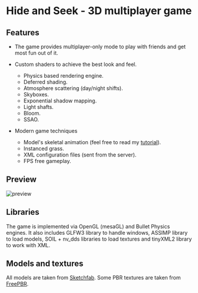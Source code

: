 # Hide and Seek - 3D multiplayer game

## Features

- The game provides multiplayer-only mode to play with friends and get most fun out of it.

- Custom shaders to achieve the best look and feel.
  - Physics based rendering engine.
  - Deferred shading.
  - Atmosphere scattering (day/night shifts).
  - Skyboxes.
  - Exponential shadow mapping.
  - Light shafts.
  - Bloom.
  - SSAO.

- Modern game techniques
  - Model's skeletal animation (feel free to read my [tutorial](https://code-hub.org/tutorials/skeletal-animation-with-assimp-in-opengl/)).
  - Instanced grass.
  - XML configuration files (sent from the server).
  - FPS free gameplay.

## Preview

![preview](./images/preview.png?raw=true)

## Libraries

The game is implemented via OpenGL (mesaGL) and Bullet Physics engines. 
It also includes GLFW3 library to handle windows, ASSIMP library to load models, SOIL + nv_dds libraries to load textures and tinyXML2 library to work with XML.

## Models and textures

All models are taken from [Sketchfab](https://sketchfab.com/).
Some PBR textures are taken from [FreePBR](https://freepbr.com/).
